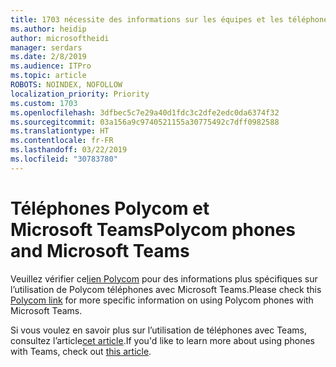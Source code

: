 ```yaml
---
title: 1703 nécessite des informations sur les équipes et les téléphones Polycom
ms.author: heidip
author: microsoftheidi
manager: serdars
ms.date: 2/8/2019
ms.audience: ITPro
ms.topic: article
ROBOTS: NOINDEX, NOFOLLOW
localization_priority: Priority
ms.custom: 1703
ms.openlocfilehash: 3dfbec5c7e29a40d1fdc3c2dfe2edc0da6374f32
ms.sourcegitcommit: 03a156a9c9740521155a30775492c7dff0982588
ms.translationtype: HT
ms.contentlocale: fr-FR
ms.lasthandoff: 03/22/2019
ms.locfileid: "30783780"
---
```

# <a name="polycom-phones-and-microsoft-teams"></a><span data-ttu-id="9b8ce-102">Téléphones Polycom et Microsoft Teams</span><span class="sxs-lookup"><span data-stu-id="9b8ce-102">Polycom phones and Microsoft Teams</span></span>

<span data-ttu-id="9b8ce-103">Veuillez vérifier ce[lien Polycom](http://www.polycom.com/content/dam/polycom/common/documents/faqs/polycom-phones-and-microsoft-teams-faq-enus.pdf) pour des informations plus spécifiques sur l’utilisation de Polycom téléphones avec Microsoft Teams.</span><span class="sxs-lookup"><span data-stu-id="9b8ce-103">Please check this [Polycom link](http://www.polycom.com/content/dam/polycom/common/documents/faqs/polycom-phones-and-microsoft-teams-faq-enus.pdf) for more specific information on using Polycom phones with Microsoft Teams.</span></span>

<span data-ttu-id="9b8ce-104">Si vous voulez en savoir plus sur l’utilisation de téléphones avec Teams, consultez l’article[cet article](https://docs.microsoft.com/fr-FR/microsoftteams/phones-for-teams).</span><span class="sxs-lookup"><span data-stu-id="9b8ce-104">If you'd like to learn more about using phones with Teams, check out [this article](https://docs.microsoft.com/fr-FR/microsoftteams/phones-for-teams).</span></span>
